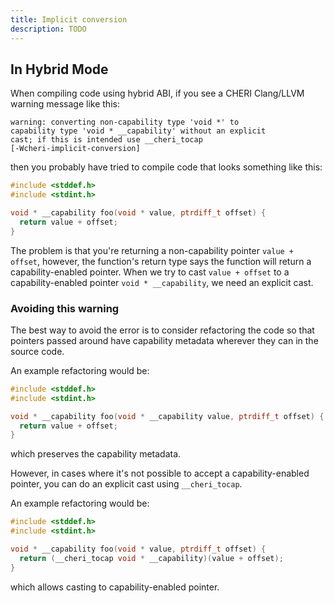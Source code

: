 ```yaml
---
title: Implicit conversion
description: TODO
---
```


## In Hybrid Mode

When compiling code using hybrid ABI, if you see a CHERI Clang/LLVM
warning message like this:

    warning: converting non-capability type 'void *' to
    capability type 'void * __capability' without an explicit
    cast; if this is intended use __cheri_tocap
    [-Wcheri-implicit-conversion]

then you probably have tried to compile code that looks something like
this:

```{.C emphasize-lines="5"}
#include <stddef.h>
#include <stdint.h>

void * __capability foo(void * value, ptrdiff_t offset) {
  return value + offset;
}
```

The problem is that you\'re returning a non-capability pointer
`value + offset`, however, the function\'s return type says the function
will return a capability-enabled pointer. When we try to cast
`value + offset` to a capability-enabled pointer `void * __capability`,
we need an explicit cast.

### Avoiding this warning

The best way to avoid the error is to consider refactoring the code so
that pointers passed around have capability metadata wherever they can
in the source code.

An example refactoring would be:

```{.C emphasize-lines="4"}
#include <stddef.h>
#include <stdint.h>

void * __capability foo(void * __capability value, ptrdiff_t offset) {
  return value + offset;
}
```

which preserves the capability metadata.

However, in cases where it\'s not possible to accept a
capability-enabled pointer, you can do an explicit cast using
`__cheri_tocap`.

An example refactoring would be:

```{.C emphasize-lines="5"}
#include <stddef.h>
#include <stdint.h>

void * __capability foo(void * value, ptrdiff_t offset) {
  return (__cheri_tocap void * __capability)(value + offset);
}
```

which allows casting to capability-enabled pointer.
